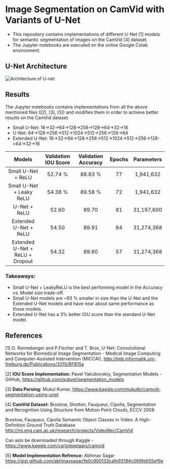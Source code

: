 # Image Segmentation on CamVid with Variants of U-Net
  - This repository contains implementations of different U-Net [1] models for semantic segmentation of images on the CamVid [4] dataset. 
 - The Jupyter notebooks are executed on the online Google Colab environment. 

## U-Net Architecture

![Architecture of U-net](https://lmb.informatik.uni-freiburg.de/Publications/2015/RFB15a/u-net-architecture.png)

## Results

The Jupyter notebooks contains implementations from all the above mentioned files ([2], [3], [5]) and modifies them in order to achieve better results on the CamVid dataset.

 - Small U-Net: 16->32->64->128->256->128->64->32->16
 - U-Net: 64->128->256->512->1024->512->256->128->64
 - Extended U-Net: 16->32->64->128->256->512->1024->512->256->128->64->32->16

| Models | Validation IOU Score | Validation Accuracy |Epochs| Parameters|
|:-:|:-:|:-:|:-:|:-:|
| Small U-Net + ReLU |  52.74 % | 88.83 % | 77|1,941,632|
| Small U-Net + Leaky ReLU |54.38 %  | 89.58 % | 72|1,941,632|
| U-Net + ReLU |52.60 | 89.70 | 81 | 31,197,600 |
| Extended U-Net + ReLU | 54.50 | 89.91  | 84 |31,274,368 |
| Extended U-Net + ReLU + Dropout | 54.32 | 89.60 | 57 |31,274,368 |            

### Takeaways:
- Small U-Net + LeakyReLU is the best performing model in the Accuracy vs. Model size trade-off.
- Small U-Net models are ~93 % smaller in size than the U-Net and the Extended U-Net models and have near about same performance as those models.
- Extended U-Net has a 3% better IOU score than the standard U-Net model.

## References
<a id="1">[1]</a> O. Ronneberger and P.Fischer and T. Brox, 
U-Net: Convolutional Networks for Biomedical Image Segmentation - Medical Image Computing and Computer-Assisted Intervention (MICCAI),
http://lmb.informatik.uni-freiburg.de/Publications/2015/RFB15a

<a id="1">[2]</a> **IOU Score Implementation:**
Pavel Yakubovskiy,
Segmentation Models - GitHub,
https://github.com/qubvel/segmentation_models

<a id="1">[3]</a> **Data Parsing:**
Mukul Kumar,
https://www.kaggle.com/mukulkr/camvid-segmentation-using-unet

<a id="1">[4]</a> **CamVid Dataset:**
Brostow, Shotton, Fauqueur, Cipolla,
Segmentation and Recognition Using Structure from Motion Point Clouds, ECCV 2008

Brostow, Fauqueur, Cipolla
Semantic Object Classes in Video: A High-Definition Ground Truth Database  
http://mi.eng.cam.ac.uk/research/projects/VideoRec/CamVid

Can aslo be downloaded through Kaggle - https://www.kaggle.com/carlolepelaars/camvid

<a id="1">[5]</a> **Model Implementation Refrence:**
Abhinav Sagar
https://gist.github.com/abhinavsagar/fe0c900133cafe93194c069fe655ef6e

